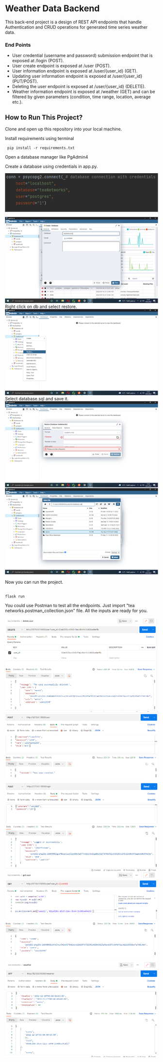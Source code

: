 # Weather Data Backend


This back-end project is a design of REST API endpoints that handle Authentication and CRUD operations for generated
time series weather data.

### End Points
* User credential (username and password) submission endpoint that is exposed at /login (POST).
* User create endpoint is exposed at /user (POST).
* User information endpoint is exposed at /user/{user_id} (GET).
* Updating user information endpoint is exposed at /user/{user_id} (PUT/POST).
* Deleting the user endpoint is exposed at /user/{user_id} (DELETE).
* Weather information endpoint is exposed at /weather (GET) and can be filtered by given
parameters (condition, time range, location, average etc.).


## How to Run This Project?

Clone and open up this repository into your local machine.

Install requirements using terminal
```
 pip install -r requirements.txt

```

Open a database manager like PgAdmin4

Create a database using credentials in app.py.

![ss1](https://github.com/melihyabas/Weather-Data-Backend/blob/main/databasecreation/credent.PNG?raw=true)

![ss1](https://github.com/melihyabas/Weather-Data-Backend/blob/main/databasecreation/ss1.PNG?raw=true)
Right click on db and select restore.
![ss1](https://github.com/melihyabas/Weather-Data-Backend/blob/main/databasecreation/ss2.PNG?raw=true)
Select database.sql and save it.
![ss1](https://github.com/melihyabas/Weather-Data-Backend/blob/main/databasecreation/ss3.PNG?raw=true)
![ss1](https://github.com/melihyabas/Weather-Data-Backend/blob/main/databasecreation/ss4.PNG?raw=true)

Now you can run the project.


```

flask run

```
You could use Postman to test all the endpoints. Just import "tea networks.postman_collection.json" file. All the inputs are ready for you.


![ss1](https://github.com/melihyabas/Weather-Data-Backend/blob/main/postman%20outputs/post.PNG?raw=true)
![ss1](https://github.com/melihyabas/Weather-Data-Backend/blob/main/postman%20outputs/post1.PNG?raw=true)
![ss1](https://github.com/melihyabas/Weather-Data-Backend/blob/main/postman%20outputs/post2.PNG?raw=true)
![ss1](https://github.com/melihyabas/Weather-Data-Backend/blob/main/postman%20outputs/post3.PNG?raw=true)
![ss1](https://github.com/melihyabas/Weather-Data-Backend/blob/main/postman%20outputs/post4.PNG?raw=true)

